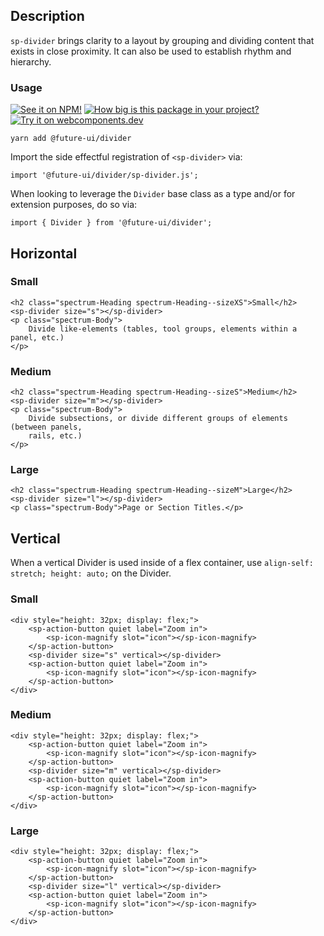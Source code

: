 ## Description

`sp-divider` brings clarity to a layout by grouping and dividing content that exists in close proximity. It can also be used to establish rhythm and hierarchy.

### Usage

[![See it on NPM!](https://img.shields.io/npm/v/@future-ui/divider?style=for-the-badge)](https://www.npmjs.com/package/@future-ui/divider)
[![How big is this package in your project?](https://img.shields.io/bundlephobia/minzip/@future-ui/divider?style=for-the-badge)](https://bundlephobia.com/result?p=@future-ui/divider)
[![Try it on webcomponents.dev](https://img.shields.io/badge/Try%20it%20on-webcomponents.dev-green?style=for-the-badge)](https://webcomponents.dev/edit/collection/fO75441E1Q5ZlI0e9pgq/jNHEeVQDhrcDMfbS9uZR/src/index.ts)

```
yarn add @future-ui/divider
```

Import the side effectful registration of `<sp-divider>` via:

```
import '@future-ui/divider/sp-divider.js';
```

When looking to leverage the `Divider` base class as a type and/or for extension purposes, do so via:

```
import { Divider } from '@future-ui/divider';
```

## Horizontal

### Small

```html-live
<h2 class="spectrum-Heading spectrum-Heading--sizeXS">Small</h2>
<sp-divider size="s"></sp-divider>
<p class="spectrum-Body">
    Divide like-elements (tables, tool groups, elements within a panel, etc.)
</p>
```

### Medium

```html-live
<h2 class="spectrum-Heading spectrum-Heading--sizeS">Medium</h2>
<sp-divider size="m"></sp-divider>
<p class="spectrum-Body">
    Divide subsections, or divide different groups of elements (between panels,
    rails, etc.)
</p>
```

### Large

```html-live
<h2 class="spectrum-Heading spectrum-Heading--sizeM">Large</h2>
<sp-divider size="l"></sp-divider>
<p class="spectrum-Body">Page or Section Titles.</p>
```

## Vertical

When a vertical Divider is used inside of a flex container, use `align-self: stretch; height: auto;` on the Divider.

### Small

```html-live
<div style="height: 32px; display: flex;">
    <sp-action-button quiet label="Zoom in">
        <sp-icon-magnify slot="icon"></sp-icon-magnify>
    </sp-action-button>
    <sp-divider size="s" vertical></sp-divider>
    <sp-action-button quiet label="Zoom in">
        <sp-icon-magnify slot="icon"></sp-icon-magnify>
    </sp-action-button>
</div>
```

### Medium

```html-live
<div style="height: 32px; display: flex;">
    <sp-action-button quiet label="Zoom in">
        <sp-icon-magnify slot="icon"></sp-icon-magnify>
    </sp-action-button>
    <sp-divider size="m" vertical></sp-divider>
    <sp-action-button quiet label="Zoom in">
        <sp-icon-magnify slot="icon"></sp-icon-magnify>
    </sp-action-button>
</div>
```

### Large

```html-live
<div style="height: 32px; display: flex;">
    <sp-action-button quiet label="Zoom in">
        <sp-icon-magnify slot="icon"></sp-icon-magnify>
    </sp-action-button>
    <sp-divider size="l" vertical></sp-divider>
    <sp-action-button quiet label="Zoom in">
        <sp-icon-magnify slot="icon"></sp-icon-magnify>
    </sp-action-button>
</div>
```
